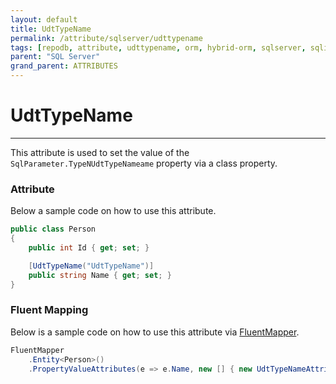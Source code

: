 ```yaml
---
layout: default
title: UdtTypeName
permalink: /attribute/sqlserver/udttypename
tags: [repodb, attribute, udttypename, orm, hybrid-orm, sqlserver, sqlite, mysql, postgresql]
parent: "SQL Server"
grand_parent: ATTRIBUTES
---
```


# UdtTypeName

---

This attribute is used to set the value of the `SqlParameter.TypeNUdtTypeNameame` property via a class property.

### Attribute

Below a sample code on how to use this attribute.

```csharp
public class Person
{
    public int Id { get; set; }

    [UdtTypeName("UdtTypeName")]
    public string Name { get; set; }
}
```

### Fluent Mapping

Below is a sample code on how to use this attribute via [FluentMapper](/mapper/fluentmapper).

```csharp
FluentMapper
    .Entity<Person>()
    .PropertyValueAttributes(e => e.Name, new [] { new UdtTypeNameAttribute("UdtTypeName") })
```
